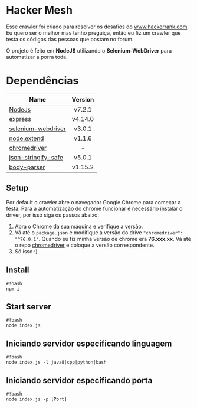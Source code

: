 # Hacker Mesh

Esse crawler foi criado para resolver os desafios do www.hackerrank.com.
Eu quero ser o melhor mas tenho preguiça, então eu fiz um crawler que testa os códigos das pessoas que postam no forum.

O projeto é feito em **NodeJS** utilizando o **Selenium-WebDriver** para automatizar a porra toda.

# Dependências #

| Name                                   | Version       |
| -------------------------------------- |:---------------------------------------:|
| [NodeJs](https://nodejs.org/en/docs/)                                                     | v7.2.1        |
| [express](http://expressjs.com/)                                                          | v4.14.0       |
| [selenium-webdriver](http://seleniumhq.github.io/selenium/docs/api/javascript/index.html) | v3.0.1        |
| [node.extend](https://www.npmjs.com/package/node.extend) 				    				| v1.1.6        |
| [chromedriver](https://www.npmjs.com/package/chromedriver) 				    				| -        |
| [json-stringify-safe](https://github.com/isaacs/json-stringify-safe) 			    		| v5.0.1 	    |
| [body-parser](https://www.npmjs.com/package/body-parser) 			    		| v1.15.2 	    |

## Setup
Por default o crawler abre o navegador Google Chrome para começar a festa. Para a automatização do chrome funcionar é necessário instalar o driver, por isso siga os passos abaixo:

1. Abra o Chrome da sua máquina e verifique a versão.
2. Vá até o `package.json` e modifique a versão do drive `"chromedriver": "^76.0.1"`. Quando eu fiz minha versão de chrome era **76.xxx.xx**. Vá até o repo [chromedriver](https://www.npmjs.com/package/chromedriver) e coloque a versão correspondente.
3. Só isso :)

## Install ##

```
#!bash
npm i
```

## Start server ##

```
#!bash
node index.js
```

## Iniciando servidor especificando linguagem
```
#!bash
node index.js -l java8|cpp|python|bash
```

## Iniciando servidor especificando porta
```
#!bash
node index.js -p [Port]
```
